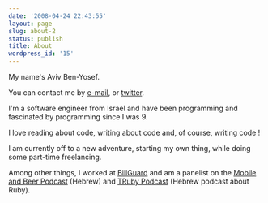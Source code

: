 ```yaml
---
date: '2008-04-24 22:43:55'
layout: page
slug: about-2
status: publish
title: About
wordpress_id: '15'
---
```


My name's Aviv Ben-Yosef.

You can contact me by [e-mail](mailto:aviv.by+blog@gmail.com), or [twitter](http://www.twitter.com/avivby).

I'm a software engineer from Israel and have been programming and fascinated by programming since I was 9.

I love reading about code, writing about code and, of course, writing code !

I am currently off to a new adventure, starting my own thing, while doing some part-time freelancing.

Among other things, I worked at [BillGuard](http://www.billguard.com) and am a panelist on the [Mobile and Beer Podcast](http://www.mobileandbeer.com) (Hebrew) and [TRuby Podcast](http://rauchy.net/truby) (Hebrew podcast about Ruby).
